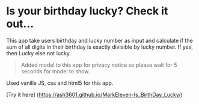 # Is your birthday lucky? Check it out...

This app take users birthday and lucky number as input and calculate if the sum of all digits in their birthday is exactly divisible by lucky number. If yes, then Lucky else not lucky.

> Added model to this app for privacy notice so please wait for 5 seconds for model to show.

Used vanilla JS, css and html5 for this app.

[Try it here] (https://ash3601.github.io/MarkEleven-Is_BirthDay_Lucky/)
